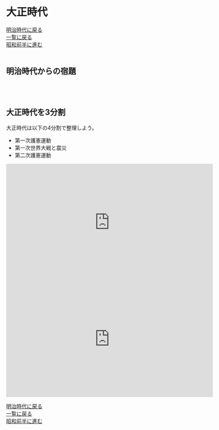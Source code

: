 # 大正時代

[明治時代に戻る]()<br>
[一覧に戻る](https://fujistudy.github.io/exam_preparation/)<br>
[昭和前半に進む](https://fujistudy.github.io/exam_preparation/showabeforeww2/showa0924.html)<br>
<br>

## 明治時代からの宿題

<br>
<br>

## 大正時代を3分割
大正時代は以下の4分割で整理しよう。<br>

* 第一次護憲運動<br>
* 第一次世界大戦と震災<br>
* 第二次護憲運動<br>

<div align="center"><iframe width="560" height="315" src="https://www.youtube.com/embed/8UX6CFXgwKk?si=E71Y37ztrGMpIMWs" title="YouTube video player" frameborder="0" allow="accelerometer; autoplay; clipboard-write; encrypted-media; gyroscope; picture-in-picture; web-share" allowfullscreen></iframe></div>

<div align="center"><iframe width="560" height="315" src="https://www.youtube.com/embed/PhHoCnRg1Yw?si=yxS7LUld1W2yD4j6" title="YouTube video player" frameborder="0" allow="accelerometer; autoplay; clipboard-write; encrypted-media; gyroscope; picture-in-picture; web-share" allowfullscreen></iframe></div>


<div align="center"></div>
<div align="center"></div>
<div align="center"></div>
<div align="center"></div>



[明治時代に戻る]()<br>
[一覧に戻る](https://fujistudy.github.io/exam_preparation/)<br>
[昭和前半に進む](https://fujistudy.github.io/exam_preparation/showabeforeww2/showa0924.html)